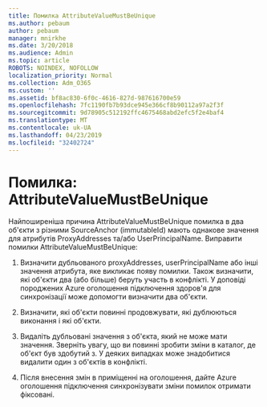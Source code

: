 ```yaml
---
title: Помилка AttributeValueMustBeUnique
ms.author: pebaum
author: pebaum
manager: mnirkhe
ms.date: 3/20/2018
ms.audience: Admin
ms.topic: article
ROBOTS: NOINDEX, NOFOLLOW
localization_priority: Normal
ms.collection: Adm_O365
ms.custom: ''
ms.assetid: bf8ac830-6f0c-4616-827d-987616700e59
ms.openlocfilehash: 7fc1190fb7b93dce945e366cf8b90112a97a2f3f
ms.sourcegitcommit: 9d78905c512192ffc4675468abd2efc5f2e4baf4
ms.translationtype: MT
ms.contentlocale: uk-UA
ms.lasthandoff: 04/23/2019
ms.locfileid: "32402724"
---
```

# <a name="error-attributevaluemustbeunique"></a>Помилка: AttributeValueMustBeUnique

Найпоширеніша причина AttributeValueMustBeUnique помилка в два об'єкти з різними SourceAnchor (immutableId) мають однакове значення для атрибутів ProxyAddresses та/або UserPrincipalName. Виправити помилки AttributeValueMustBeUnique:
  
1. Визначити дубльованого proxyAddresses, userPrincipalName або інші значення атрибута, яке викликає появу помилки. Також визначити, які об'єкти два (або більше) беруть участь в конфлікті. У доповіді породжених Azure оголошення підключення здоров'я для синхронізації може допомогти визначити два об'єкти.
    
2. Визначити, які об'єкти повинні продовжувати, які дублюються виконання і які об'єкти.
    
3. Видаліть дубльовані значення з об'єкта, який не може мати значення. Зверніть увагу, що ви повинні зробити зміни в каталог, де об'єкт був здобутий з. У деяких випадках може знадобитися видалити один з об'єктів в конфлікті.
    
4. Після внесення змін в приміщенні на оголошення, дайте Azure оголошення підключення синхронізувати зміни помилок отримати фіксовані.
    

